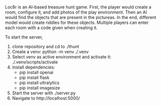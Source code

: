 Loc8r is an AI-based treasure hunt game. 
First, the player would create a room, configure it, and add photos of the play environment. 
Then an AI would find the objects that are present in the pictureas. 
In the end, different model would create riddles for these objects.
Multiple players can enter each room with a code given when creating it.

To start the server,
1. clone repository and cd to ./thunt
2. Create a venv: python -m venv ./.venv
3. Select venv as active environment and activate it: ./.venv/scripts/activate
3. Install dependencies:
   * pip install openai
   * pip install flask
   * pip install ultralytics
   * pip install imagesize
4. Start the server with ./server.py
5. Navigate to http://localhost:5000/


